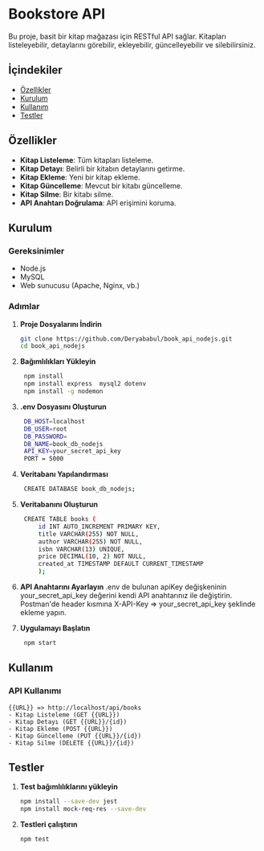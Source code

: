 # Bookstore API

Bu proje, basit bir kitap mağazası için RESTful API sağlar. Kitapları listeleyebilir, detaylarını görebilir, ekleyebilir, güncelleyebilir ve silebilirsiniz.

## İçindekiler

- [Özellikler](#özellikler)
- [Kurulum](#kurulum)
- [Kullanım](#kullanım)
- [Testler](#testler)

## Özellikler

- **Kitap Listeleme**: Tüm kitapları listeleme.
- **Kitap Detayı**: Belirli bir kitabın detaylarını getirme.
- **Kitap Ekleme**: Yeni bir kitap ekleme.
- **Kitap Güncelleme**: Mevcut bir kitabı güncelleme.
- **Kitap Silme**: Bir kitabı silme.
- **API Anahtarı Doğrulama**: API erişimini koruma.

## Kurulum

### Gereksinimler

- Node.js
- MySQL
- Web sunucusu (Apache, Nginx, vb.)

### Adımlar

1. **Proje Dosyalarını İndirin**

   ```bash
   git clone https://github.com/Deryababul/book_api_nodejs.git
   cd book_api_nodejs

2. **Bağımlılıkları Yükleyin**
   ```bash
    npm install
    npm install express  mysql2 dotenv 
    npm install -g nodemon

3. **.env Dosyasını Oluşturun**
   ```bash
    DB_HOST=localhost
    DB_USER=root
    DB_PASSWORD=
    DB_NAME=book_db_nodejs
    API_KEY=your_secret_api_key
    PORT = 5000
4. **Veritabanı Yapılandırması**
   ```bash
    CREATE DATABASE book_db_nodejs;

5. **Veritabanını Oluşturun**
   ```bash
    CREATE TABLE books (
        id INT AUTO_INCREMENT PRIMARY KEY,
        title VARCHAR(255) NOT NULL,
        author VARCHAR(255) NOT NULL,
        isbn VARCHAR(13) UNIQUE,
        price DECIMAL(10, 2) NOT NULL,
        created_at TIMESTAMP DEFAULT CURRENT_TIMESTAMP
        );
6. **API Anahtarını Ayarlayın**
    .env de bulunan apiKey değişkeninin your_secret_api_key değerini kendi API anahtarınız ile değiştirin. Postman'de header kısmına X-API-Key => your_secret_api_key şeklinde ekleme yapın.

7. **Uygulamayı Başlatın**
   ```bash
    npm start

## Kullanım

### API Kullanımı
    {{URL}} => http://localhost/api/books
    - Kitap Listeleme (GET {{URL}}) 
    - Kitap Detayı (GET {{URL}}/{id})
    - Kitap Ekleme (POST {{URL}})
    - Kitap Güncelleme (PUT {{URL}}/{id})
    - Kitap Silme (DELETE {{URL}}/{id})

## Testler
1. **Test bağımlılıklarını yükleyin**
    ```bash
    npm install --save-dev jest
    npm install mock-req-res --save-dev

2. **Testleri çalıştırın**
    ```bash
    npm test
